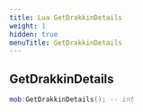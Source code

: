 ```yaml
---
title: Lua GetDrakkinDetails
weight: 1
hidden: true
menuTitle: GetDrakkinDetails
---
```

## GetDrakkinDetails
```lua
mob:GetDrakkinDetails(); -- int
```